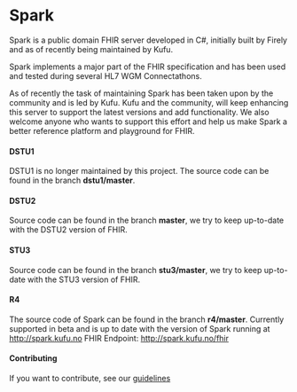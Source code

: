 Spark
=====

Spark is a public domain FHIR server developed in C#, initially built by Firely and as of recently being
maintained by Kufu.

Spark implements a major part of the FHIR specification and has been used and tested during several
HL7 WGM Connectathons.

As of recently the task of maintaining Spark has been taken upon by the community and is led by Kufu.
Kufu and the community, will keep enhancing this server to support the latest versions and add functionality.
We also welcome anyone who wants to support this effort and help us make Spark a better reference
platform and playground for FHIR.


#### DSTU1
DSTU1 is no longer maintained by this project. The source code can be found in the branch **dstu1/master**.

#### DSTU2
Source code can be found in the branch **master**, we try to keep up-to-date with the DSTU2 version of FHIR.

#### STU3
Source code can be found in the branch **stu3/master**, we try to keep up-to-date with the STU3 version of FHIR.

#### R4
The source code of Spark can be found in the branch **r4/master**. Currently supported in beta and is up to date 
with the version of Spark running at http://spark.kufu.no
FHIR Endpoint: http://spark.kufu.no/fhir

#### Contributing
If you want to contribute, see our [guidelines](https://github.com/furore-fhir/spark/wiki/Contributing)
